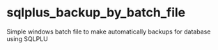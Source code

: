 # sqlplus_backup_by_batch_file
Simple windows batch file to make automatically backups for database using SQLPLU
